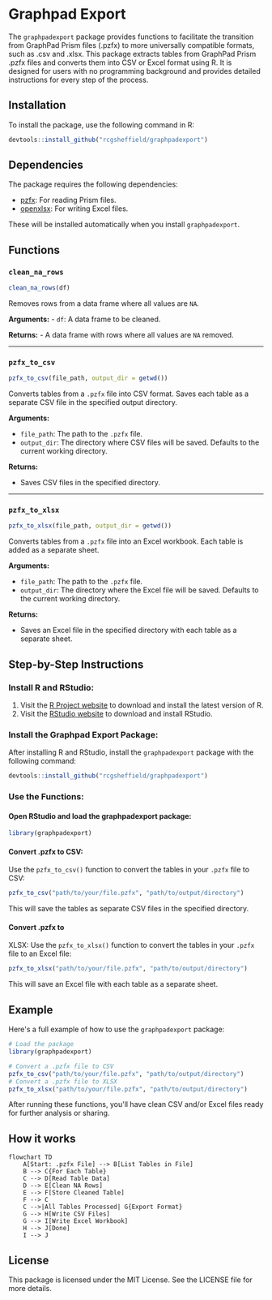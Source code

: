 # Graphpad Export

The `graphpadexport` package provides functions to facilitate the transition from GraphPad Prism
files (.pzfx) to more universally compatible formats, such as .csv and .xlsx. This package extracts
tables from GraphPad Prism .pzfx files and converts them into CSV or Excel format using R. It is
designed for users with no programming background and provides detailed instructions for every step
of the process.

## Installation

To install the package, use the following command in R:

``` r
devtools::install_github("rcgsheffield/graphpadexport")
```

## Dependencies

The package requires the following dependencies:

-   [pzfx](https://cran.r-project.org/package=pzfx): For reading Prism files.
-   [openxlsx](https://cran.r-project.org/package=openxlsx): For writing Excel files.

These will be installed automatically when you install `graphpadexport`.

## Functions

### `clean_na_rows`

``` r
clean_na_rows(df)
```

Removes rows from a data frame where all values are `NA`.

**Arguments:** - `df`: A data frame to be cleaned.

**Returns:** - A data frame with rows where all values are `NA` removed.

----------------------------------------------------------------------------------------------------

### `pzfx_to_csv`

``` r
pzfx_to_csv(file_path, output_dir = getwd())
```

Converts tables from a `.pzfx` file into CSV format. Saves each table as a separate CSV file in the
specified output directory.

**Arguments:** 
- `file_path`: The path to the `.pzfx` file. 
- `output_dir`: The directory where CSV files will be saved. Defaults to the current working directory.

**Returns:** 
- Saves CSV files in the specified directory.

----------------------------------------------------------------------------------------------------

### `pzfx_to_xlsx`

``` r
pzfx_to_xlsx(file_path, output_dir = getwd())
```

Converts tables from a `.pzfx` file into an Excel workbook. Each table is added as a separate sheet.

**Arguments:** 
- `file_path`: The path to the `.pzfx` file. 
- `output_dir`: The directory where the Excel file will be saved. Defaults to the current working directory.

**Returns:** 
- Saves an Excel file in the specified directory with each table as a separate sheet.

## Step-by-Step Instructions

### Install R and RStudio:

1.  Visit the [R Project website](https://cran.r-project.org/) to download and install the latest
    version of R.
2.  Visit the [RStudio website](https://posit.co/download/rstudio-desktop/) to download and install
    RStudio. 
    
### Install the Graphpad Export Package:

After installing R and RStudio, install the `graphpadexport` package with the following command:

``` r
devtools::install_github("rcgsheffield/graphpadexport")
```

### Use the Functions:

#### Open RStudio and load the graphpadexport package:

``` r
library(graphpadexport)
```

#### Convert .pzfx to CSV:

Use the `pzfx_to_csv()` function to convert the tables in your `.pzfx` file to CSV:

``` r
pzfx_to_csv("path/to/your/file.pzfx", "path/to/output/directory")
```

This will save the tables as separate CSV files in the specified directory. 

#### Convert .pzfx to
XLSX: Use the `pzfx_to_xlsx()` function to convert the tables in your `.pzfx` file to an Excel file:

``` r
pzfx_to_xlsx("path/to/your/file.pzfx", "path/to/output/directory")
```

This will save an Excel file with each table as a separate sheet.

## Example

Here's a full example of how to use the `graphpadexport` package:

``` r
# Load the package
library(graphpadexport)

# Convert a .pzfx file to CSV
pzfx_to_csv("path/to/your/file.pzfx", "path/to/output/directory")
# Convert a .pzfx file to XLSX
pzfx_to_xlsx("path/to/your/file.pzfx", "path/to/output/directory")
```

After running these functions, you'll have clean CSV and/or Excel files ready for further analysis
or sharing.

## How it works


```mermaid
flowchart TD
    A[Start: .pzfx File] --> B[List Tables in File]
    B --> C{For Each Table}
    C --> D[Read Table Data]
    D --> E[Clean NA Rows]
    E --> F[Store Cleaned Table]
    F --> C
    C -->|All Tables Processed| G{Export Format}
    G --> H[Write CSV Files] 
    G --> I[Write Excel Workbook]
    H --> J[Done]
    I --> J
```


## License

This package is licensed under the MIT License. See the LICENSE file for more details.
